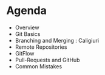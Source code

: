 # Agenda
* Overview    
* Git Basics  
* Branching and Merging : Caligiuri
* Remote Repositories
* GitFlow
* Pull-Requests and GitHub
* Common Mistakes